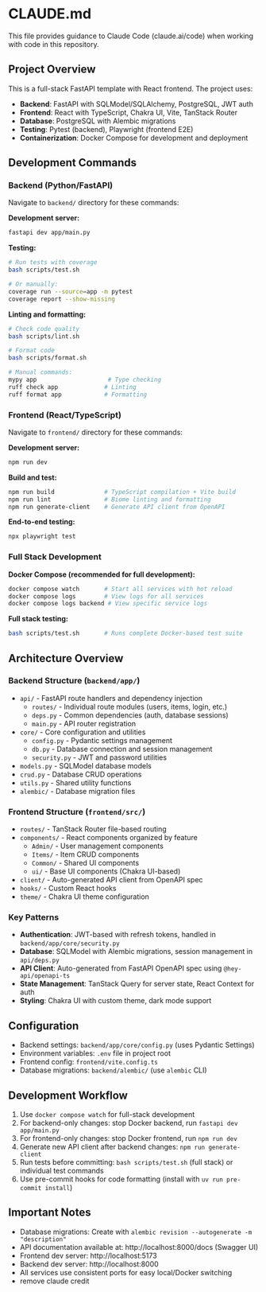 # CLAUDE.md

This file provides guidance to Claude Code (claude.ai/code) when working with code in this repository.

## Project Overview

This is a full-stack FastAPI template with React frontend. The project uses:
- **Backend**: FastAPI with SQLModel/SQLAlchemy, PostgreSQL, JWT auth
- **Frontend**: React with TypeScript, Chakra UI, Vite, TanStack Router
- **Database**: PostgreSQL with Alembic migrations
- **Testing**: Pytest (backend), Playwright (frontend E2E)
- **Containerization**: Docker Compose for development and deployment

## Development Commands

### Backend (Python/FastAPI)
Navigate to `backend/` directory for these commands:

**Development server:**
```bash
fastapi dev app/main.py
```

**Testing:**
```bash
# Run tests with coverage
bash scripts/test.sh

# Or manually:
coverage run --source=app -m pytest
coverage report --show-missing
```

**Linting and formatting:**
```bash
# Check code quality
bash scripts/lint.sh

# Format code
bash scripts/format.sh

# Manual commands:
mypy app                    # Type checking
ruff check app             # Linting
ruff format app            # Formatting
```

### Frontend (React/TypeScript)
Navigate to `frontend/` directory for these commands:

**Development server:**
```bash
npm run dev
```

**Build and test:**
```bash
npm run build              # TypeScript compilation + Vite build
npm run lint               # Biome linting and formatting
npm run generate-client    # Generate API client from OpenAPI
```

**End-to-end testing:**
```bash
npx playwright test
```

### Full Stack Development

**Docker Compose (recommended for full development):**
```bash
docker compose watch       # Start all services with hot reload
docker compose logs        # View logs for all services
docker compose logs backend # View specific service logs
```

**Full stack testing:**
```bash
bash scripts/test.sh       # Runs complete Docker-based test suite
```

## Architecture Overview

### Backend Structure (`backend/app/`)
- `api/` - FastAPI route handlers and dependency injection
  - `routes/` - Individual route modules (users, items, login, etc.)
  - `deps.py` - Common dependencies (auth, database sessions)
  - `main.py` - API router registration
- `core/` - Core configuration and utilities
  - `config.py` - Pydantic settings management
  - `db.py` - Database connection and session management
  - `security.py` - JWT and password utilities
- `models.py` - SQLModel database models
- `crud.py` - Database CRUD operations
- `utils.py` - Shared utility functions
- `alembic/` - Database migration files

### Frontend Structure (`frontend/src/`)
- `routes/` - TanStack Router file-based routing
- `components/` - React components organized by feature
  - `Admin/` - User management components
  - `Items/` - Item CRUD components
  - `Common/` - Shared UI components
  - `ui/` - Base UI components (Chakra UI-based)
- `client/` - Auto-generated API client from OpenAPI spec
- `hooks/` - Custom React hooks
- `theme/` - Chakra UI theme configuration

### Key Patterns
- **Authentication**: JWT-based with refresh tokens, handled in `backend/app/core/security.py`
- **Database**: SQLModel with Alembic migrations, session management in `api/deps.py`
- **API Client**: Auto-generated from FastAPI OpenAPI spec using `@hey-api/openapi-ts`
- **State Management**: TanStack Query for server state, React Context for auth
- **Styling**: Chakra UI with custom theme, dark mode support

## Configuration

- Backend settings: `backend/app/core/config.py` (uses Pydantic Settings)
- Environment variables: `.env` file in project root
- Frontend config: `frontend/vite.config.ts`
- Database migrations: `backend/alembic/` (use `alembic` CLI)

## Development Workflow

1. Use `docker compose watch` for full-stack development
2. For backend-only changes: stop Docker backend, run `fastapi dev app/main.py`
3. For frontend-only changes: stop Docker frontend, run `npm run dev`
4. Generate new API client after backend changes: `npm run generate-client`
5. Run tests before committing: `bash scripts/test.sh` (full stack) or individual test commands
6. Use pre-commit hooks for code formatting (install with `uv run pre-commit install`)

## Important Notes

- Database migrations: Create with `alembic revision --autogenerate -m "description"`
- API documentation available at: http://localhost:8000/docs (Swagger UI)
- Frontend dev server: http://localhost:5173
- Backend dev server: http://localhost:8000
- All services use consistent ports for easy local/Docker switching
- remove claude credit